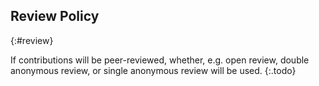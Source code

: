 ## Review Policy
{:#review}

If contributions will be peer-reviewed, whether, e.g. open review, double anonymous review, or single anonymous review will be used.
{:.todo}

